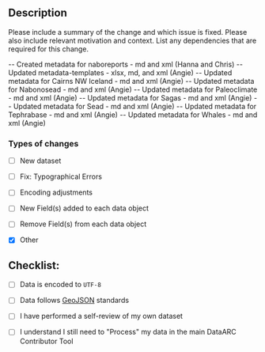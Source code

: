 ## Description

Please include a summary of the change and which issue is fixed. Please also include relevant motivation and context. List any dependencies that are required for this change.

-- Created metadata for naboreports - md and xml (Hanna and Chris)
-- Updated metadata-templates - xlsx, md, and xml (Angie)
-- Updated metadata for Cairns NW Iceland - md and xml (Angie)
-- Updated metadata for Nabonosead - md and xml (Angie)
-- Updated metadata for Paleoclimate - md and xml (Angie)
-- Updated metadata for Sagas - md and xml (Angie)
-- Updated metadata for Sead - md and xml (Angie)
-- Updated metadata for Tephrabase - md and xml (Angie)
-- Updated metadata for Whales - md and xml (Angie)


### Types of changes

- [ ] New dataset
- [ ] Fix: Typographical Errors
- [ ] Encoding adjustments
- [ ] New Field(s) added to each data object
- [ ] Remove Field(s) from each data object
- [X] Other


## Checklist:

- [ ] Data is encoded to `UTF-8`
- [ ] Data follows [GeoJSON](https://geojson.org/geojson-spec.html) standards
- [ ] I have performed a self-review of my own dataset
- [ ] I understand I still need to "Process" my data in the main DataARC Contributor Tool


